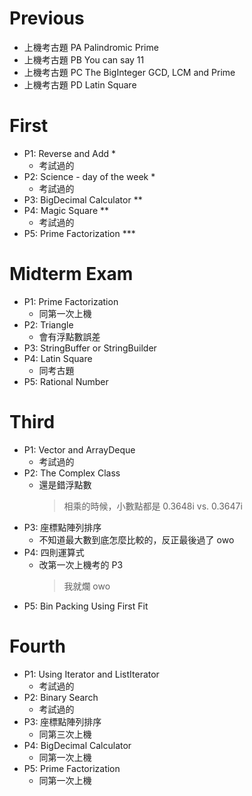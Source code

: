 # Previous

- 上機考古題 PA Palindromic Prime
- 上機考古題 PB You can say 11
- 上機考古題 PC The BigInteger GCD, LCM and Prime
- 上機考古題 PD Latin Square

# First

- P1: Reverse and Add *
    - 考試過的
- P2: Science - day of the week *
    - 考試過的
- P3: BigDecimal Calculator **
- P4: Magic Square **
    - 考試過的
- P5: Prime Factorization ***

# Midterm Exam

- P1: Prime Factorization
    - 同第一次上機
- P2: Triangle
    - 會有浮點數誤差
- P3: StringBuffer or StringBuilder
- P4: Latin Square
    - 同考古題
- P5: Rational Number

# Third

- P1: Vector and ArrayDeque
    - 考試過的
- P2: The Complex Class
    - 還是錯浮點數
        > 相乘的時候，小數點都是 0.3648i vs. 0.3647i
- P3: 座標點陣列排序
    - 不知道最大數到底怎麼比較的，反正最後過了 owo
- P4: 四則運算式
    - 改第一次上機考的 P3
        > 我就爛 owo
- P5: Bin Packing Using First Fit

# Fourth

- P1: Using Iterator and ListIterator
    - 考試過的
- P2: Binary Search
    - 考試過的
- P3: 座標點陣列排序
    - 同第三次上機
- P4: BigDecimal Calculator
    - 同第一次上機
- P5: Prime Factorization
    - 同第一次上機